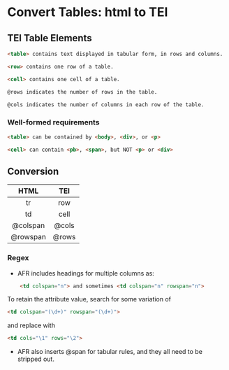 # Convert Tables: html to TEI

## TEI Table Elements
```html
<table> contains text displayed in tabular form, in rows and columns.
```

```html
<row> contains one row of a table.
```

```html
<cell> contains one cell of a table.
```

```html
@rows indicates the number of rows in the table.
```

```html
@cols indicates the number of columns in each row of the table.
```

### Well-formed requirements
```html
<table> can be contained by <body>, <div>, or <p>
```

```html
<cell> can contain <pb>, <span>, but NOT <p> or <div>
```

## Conversion

| HTML | TEI |
|:-----:|:----:|
| tr | row |
| td | cell |
| @colspan | @cols |
| @rowspan | @rows |

### Regex
- AFR includes headings for multiple columns as: 

```html
	<td colspan="n"> and sometimes <td colspan="n" rowspan="n"> 
```

To retain the attribute value, search for some variation of


```html
<td colspan="(\d+)" rowspan="(\d+)">

```

and replace with 


```html
<td cols="\1" rows="\2">

```

- AFR also inserts @span for tabular rules, and they all need to be stripped out.



